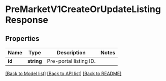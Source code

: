 # PreMarketV1CreateOrUpdateListingResponse

## Properties
Name | Type | Description | Notes
------------ | ------------- | ------------- | -------------
**id** | **string** | Pre-portal listing ID. | 

[[Back to Model list]](../../README.md#documentation-for-models) [[Back to API list]](../../README.md#documentation-for-api-endpoints) [[Back to README]](../../README.md)

